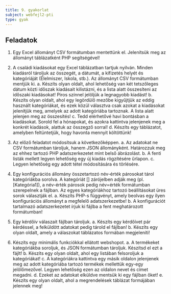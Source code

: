 ```yaml
---
title: 9. gyakorlat
subject: webfejl2-pti
type: gyak
---
```


Feladatok
---------

1. Egy Excel állományt CSV formátumban mentettünk el. Jelenítsük meg az állományt táblázatként PHP segítségével!

2. A családi kiadásokat egy Excel táblázatban tartjuk nyilván. Minden kiadásról tároljuk az összegét, a dátumát, a kifizetés helyét és kategóriáját (Élelmiszer, Iskola, stb.). Az állományt CSV formátumban mentjük ki. 
    a. Készíts olyan oldalt, ahol lehetőség van két tetszőleges dátum közti időszak kiadásait kilistázni, és a lista alatt összesíteni az időszaki kiadásokat! Piros színnel jelöljük a legnagyobb kiadást!
    b. Készíts olyan oldalt, ahol egy legördülő mezőbe kigyűjtjük az eddig használt kategóriákat, és ezek közül választva csak azokat a kiadásokat jelenítjük meg, amelyek az adott kategóriába tartoznak. A lista alatt jelenjen meg az összesítés!
    c. Tedd elérhetővé havi bontásban a kiadásokat. Sorold fel a hónapokat, és azokra kattintva jelenjenek meg a konkrét kiadások, alattuk az összegző sorral!
    d. Készíts egy táblázatot, amelyben feltüntetjük, hogy havonta mennyit költöttünk!

3. Az előző feladatot módosítsuk a következőképpen. 
    a. Az adatokat ne CSV formátumban tároljuk, hanem JSON állományként. Határozzuk meg az ehhez tartozó PHP adatszerkezetet mint belső ábrázolást.
    b. A fenti listák mellett legyen lehetőség egy új kiadás rögzítésére űrlapon.
    c. Legyen lehetőség egy adott tétel módosítására és törlésére.

4. Egy konfigurációs állomány összetartozó név-érték párosokat tárol kategóriákba sorolva. A kategóriát [] zárójelben adják meg (pl. [Kategória1]), a név-érték párosok pedig név=érték formátumban szerepelnek a fájlban. Az egyes kategóriákhoz tartozó beállításokat üres sorok választják el. 
    a. Készíts PHP-s függvényt, amely beolvas egy ilyen konfigurációs állományt a megfelelő adatszerkezetbe!
    b. A konfigurációt tartalmazó adatszerkezetet írjuk ki fájlba a fent meghatározott formátumban!

5. Egy kérdőív válaszait fájlban tároljuk.
    a. Készíts egy kérdőívet pár kérdéssel, a felküldött adatokat pedig tárold el fájlban!
    b. Készíts egy olyan oldalt, amely a válaszokat táblázatos formában megjeleníti!

6. Készíts egy minimális funkciókkal ellátott webshopot.
    a. A termékeket kategóriákba soroljuk, és JSON formátumban tároljuk. Készítsd el ezt a fájlt!
    b. Készíts egy olyan oldalt, ahol egy listában felsoroljuk a kategóriákat!
    c. A kategóriákra kattintva egy másik oldalon jelenjenek meg az adott kategóriába tartozó termékek mellettük egy-egy jelölőmezővel. Legyen lehetőség ezen az oldalon nevet és címet megadni. 
    d. Ezeket az adatokat elküldve mentsük ki egy fájlban őket!
    e. Készíts egy olyan oldalt, ahol a megrendelések táblázat formájában jelennek meg!
    
